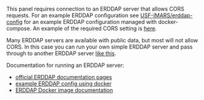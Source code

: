 This panel requires connection to an ERDDAP server that allows CORS requests.
For an example ERDDAP configuration see [USF-IMARS/erddap-config](https://github.com/USF-IMARS/erddap-config/) for an example ERDDAP configuration managed with docker-compose.
An example of the required CORS setting is [here](https://github.com/USF-IMARS/erddap-config/blob/44ca9cb54d8e65b8068ddcf2994642ebad0fe2f7/web.xml#L39-L42).

Many ERDDAP servers are available with public data, but most will not allow CORS.
In this case you can run your own simple ERDDAP server and pass through to another ERDDAP server [like this](https://github.com/USF-IMARS/erddap-config/blob/44ca9cb54d8e65b8068ddcf2994642ebad0fe2f7/datasets.xml#L691-L693).

Documentation for running an ERDDAP server:
* [official ERDDAP documentation pages](https://coastwatch.pfeg.noaa.gov/erddap/information.html)
* [example ERDDAP config using docker](https://github.com/USF-IMARS/erddap-config/)
* [ERDDAP Docker image documentation](https://github.com/axiom-data-science/docker-erddap)
